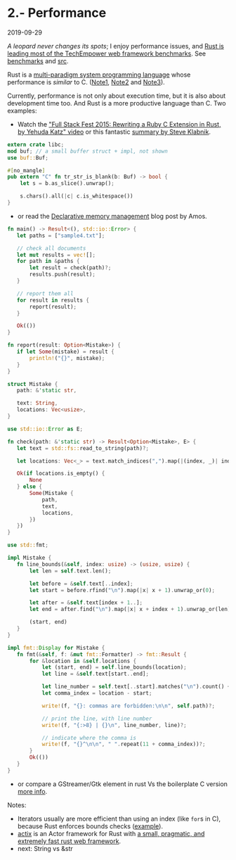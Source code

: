 # 2.- Performance
2019-09-29

*A leopard never changes its spots*; I enjoy performance issues, and [Rust is leading most of the TechEmpower web framework benchmarks](https://news.ycombinator.com/item?id=20402082). See [benchmarks](https://www.techempower.com/benchmarks/#section=data-r18&hw=ph&test=fortune) and [src](https://github.com/TechEmpower/FrameworkBenchmarks/tree/master/frameworks/Rust/actix).

Rust is a [multi-paradigm system programming language](https://en.wikipedia.org/wiki/Rust_(programming_language)) whose performance is *similar* to C. ([Note1](https://benchmarksgame-team.pages.debian.net/benchmarksgame/fastest/gcc-rust.html), [Note2](https://github.com/ixy-languages/ixy-languages/blob/master/Rust-vs-C-performance.md) and [Note3](https://www.viva64.com/en/b/0733/)).

Currently, performance is not only about execution time, but it is also about development time too. And Rust is a more productive language than C. Two examples:

 * Watch the ["Full Stack Fest 2015: Rewriting a Ruby C Extension in Rust, by Yehuda Katz" video](https://www.youtube.com/watch?v=2BdJeSC4FFI) or this fantastic [summary by Steve Klabnik](https://gist.github.com/steveklabnik/1a3ec0ca676aaddf766e).


```rust
extern crate libc;
mod buf; // a small buffer struct + impl, not shown
use buf::Buf;

#[no_mangle]
pub extern "C" fn tr_str_is_blank(b: Buf) -> bool {
    let s = b.as_slice().unwrap();

    s.chars().all(|c| c.is_whitespace())
}
```


 * or read the [Declarative memory management](https://amos.me/blog/2019/declarative-memory-management/) blog post by Amos.

 ```rust
 fn main() -> Result<(), std::io::Error> {
    let paths = ["sample4.txt"];

    // check all documents
    let mut results = vec![];
    for path in &paths {
        let result = check(path)?;
        results.push(result);
    }

    // report them all
    for result in results {
        report(result);
    }

    Ok(())
}

fn report(result: Option<Mistake>) {
    if let Some(mistake) = result {
        println!("{}", mistake);
    }
}

struct Mistake {
    path: &'static str,

    text: String,
    locations: Vec<usize>,
}

use std::io::Error as E;

fn check(path: &'static str) -> Result<Option<Mistake>, E> {
    let text = std::fs::read_to_string(path)?;

    let locations: Vec<_> = text.match_indices(",").map(|(index, _)| index).collect();

    Ok(if locations.is_empty() {
        None
    } else {
        Some(Mistake {
            path,
            text,
            locations,
        })
    })
}

use std::fmt;

impl Mistake {
    fn line_bounds(&self, index: usize) -> (usize, usize) {
        let len = self.text.len();

        let before = &self.text[..index];
        let start = before.rfind("\n").map(|x| x + 1).unwrap_or(0);

        let after = &self.text[index + 1..];
        let end = after.find("\n").map(|x| x + index + 1).unwrap_or(len);

        (start, end)
    }
}

impl fmt::Display for Mistake {
    fn fmt(&self, f: &mut fmt::Formatter) -> fmt::Result {
        for &location in &self.locations {
            let (start, end) = self.line_bounds(location);
            let line = &self.text[start..end];

            let line_number = self.text[..start].matches("\n").count() + 1;
            let comma_index = location - start;

            write!(f, "{}: commas are forbidden:\n\n", self.path)?;

            // print the line, with line number
            write!(f, "{:>8} | {}\n", line_number, line)?;

            // indicate where the comma is
            write!(f, "{}^\n\n", " ".repeat(11 + comma_index))?;
        }
        Ok(())
    }
}
 ```

 * or compare a GStreamer/Gtk element in rust Vs the boilerplate C version [more info](https://coaxion.net/blog/2016/05/writing-gstreamer-plugins-and-elements-in-rust).



Notes:

 - Iterators usually are more efficient than using an index (like `for`s in C), because Rust enforces bounds checks ([example](https://jneem.github.io/nnnoiseless/)).
 - [actix](https://github.com/actix/actix) is an Actor framework for Rust with [a small, pragmatic, and extremely fast rust web framework](https://github.com/actix/actix-web).
 - next: String vs &str
